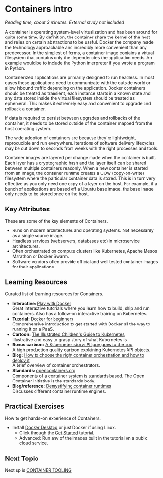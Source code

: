 # Containers Intro
*Reading time, about 3 minutes. External study not included*

A container is operating system-level virtualization and has been around for quite some time. By definition, the container share the kernel of the host and relies on certain abstractions to be useful. Docker the company made the technology approachable and incredibly more convenient than any predecessor. In the simplest of forms, a container image contains a virtual filesystem that contains only the dependencies the application needs. An example would be to include the Python interpreter if you wrote a program in Python. 

Containerized applications are primarily designed to run headless. In most cases these applications need to communicate with the outside world or allow inbound traffic depending on the application. Docker containers should be treated as transient, each instance starts in a known state and any data stored inside the virtual filesystem should be treated as ephemeral. This makes it extremely easy and convenient to upgrade and rollback a container. 

If data is required to persist between upgrades and rollbacks of the container, it needs to be stored outside of the container mapped from the host operating system.

The wide adoption of containers are because they're lightweight, reproducible and run everywhere. Iterations of software delivery lifecycles may be cut down to seconds from weeks with the right processes and tools.

Container images are layered per change made when the container is built. Each layer has a cryptographic hash and the layer itself can be shared between multiple containers readonly. When a new container is started from an image, the container runtime creates a COW (copy-on-write) filesystem where the particular container data is stored. This is in turn very effective as you only need one copy of a layer on the host. For example, if a bunch of applications are based off a Ubuntu base image, the base image only needs to be stored once on the host.

## Key Attributes
These are some of the key elements of Containers.

- Runs on modern architectures and operating systems. Not necessarily as a single source image. 
- Headless services (webservers, databases etc) in microservice architectures.
- Often orchestrated on compute clusters like Kubernetes, Apache Mesos Marathon or Docker Swarm.
- Software vendors often provide official and well tested container images for their applications.

## Learning Resources
Curated list of learning resources for Containers.

- **Interactive:** [Play with Docker](https://training.play-with-docker.com/)<br />
  Great interactive tutorials where you learn how to build, ship and run containers. Also has a follow-on interactive training on Kubernetes.
- **Tutorial:** [Docker for beginners](https://docker-curriculum.com/)<br />
  Comprehensive introduction to get started with Docker all the way to running it on a PaaS.
- **Cartoon:** [The Illustrated Children's Guide to Kubernetes](https://www.youtube.com/watch?v=4ht22ReBjno)<br />
  Illustrative and easy to grasp story of what Kubernetes is.
- **Bonus cartoon:** [A Kubernetes story: Phippy goes to the zoo](https://www.youtube.com/watch?v=R9-SOzep73w)<br />
  A high production quality cartoon explaining Kubernetes API objects.
- **Blog:** [How to choose the right container orchestration and how to deploy it](https://www.freecodecamp.org/news/how-to-choose-the-right-container-orchestration-and-how-to-deploy-it-41844021c241/})<br />
  A brief overview of container orchestrators.
- **Standards:** [opencontainers.org](https://www.opencontainers.org/)<br />
  Components of a container system is standards based. The Open Container Initiative is the standards body.
- **Blog/reference:** [Demystifying container runtimes](https://lwn.net/Articles/741897/)<br />
  Discusses different container runtime engines. 

## Practical Exercises
How to get hands-on experience of Containers.

- Install [Docker Desktop](https://www.docker.com/products/docker-desktop) or just Docker if using Linux.
  - Click through the [Get Started](https://docs.docker.com/get-started/) tutorial.
  - Advanced: Run any of the images built in the tutorial on a public cloud service.

## Next Topic
Next up is [CONTAINER TOOLING](CONTAINER_TOOLING.md).
